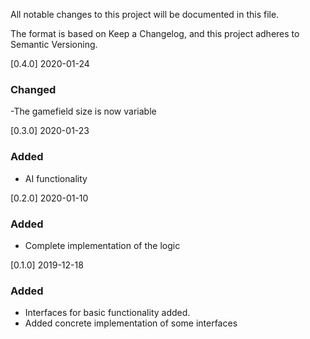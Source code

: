All notable changes to this project will be documented in this file.

The format is based on Keep a Changelog,
and this project adheres to Semantic Versioning.


[0.4.0] 2020-01-24
### Changed
-The gamefield size is now variable

[0.3.0] 2020-01-23
### Added
- AI functionality

[0.2.0] 2020-01-10
### Added
- Complete implementation of the logic

[0.1.0] 2019-12-18
### Added
- Interfaces for basic functionality added.
- Added concrete implementation of some interfaces
